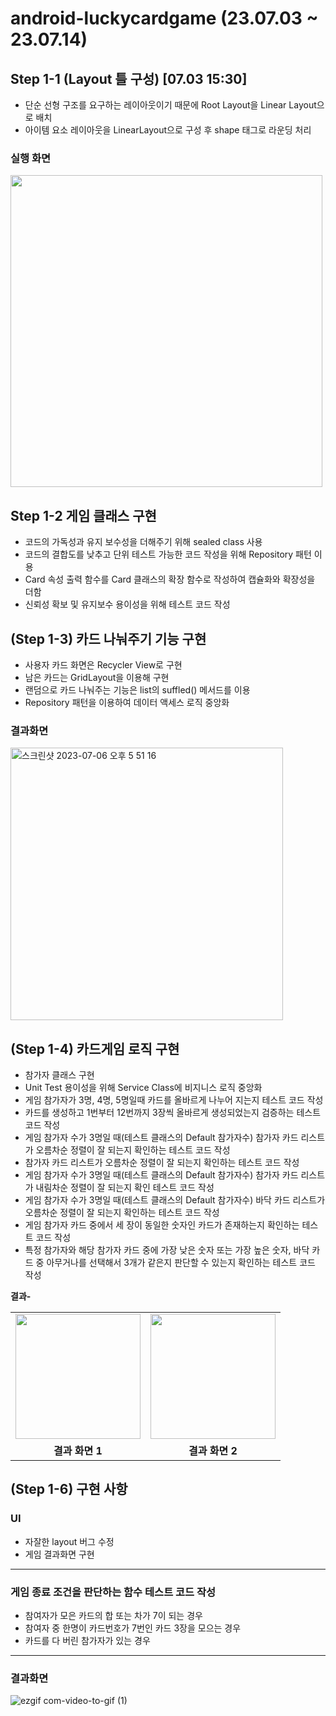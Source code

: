 # android-luckycardgame (23.07.03 ~ 23.07.14)

## Step 1-1 (Layout 틀 구성) [07.03 15:30]

- 단순 선형 구조를 요구하는 레이아웃이기 때문에 Root Layout을 Linear Layout으로 배치
- 아이템 요소 레이아웃을 LinearLayout으로 구성 후 shape 태그로 라운딩 처리

### 실행 화면
<img width="499" src="https://github.com/sey2/S_Diary/assets/54762273/07343cfd-f117-4459-9569-6a8ecdd46df8">  

## Step 1-2 게임 클래스 구현
-   코드의 가독성과 유지 보수성을 더해주기 위해 sealed class 사용
-   코드의 결합도를 낮추고 단위 테스트 가능한 코드 작성을 위해 Repository 패턴 이용
-   Card 속성 출력 함수를 Card 클래스의 확장 함수로 작성하여 캡슐화와 확장성을 더함
-  신뢰성 확보 및 유지보수 용이성을 위해 테스트 코드 작성

## (Step 1-3) 카드 나눠주기 기능 구현

- 사용자 카드 화면은 Recycler View로 구현
- 남은 카드는 GridLayout을 이용해 구현
- 랜덤으로 카드 나눠주는 기능은 list의 suffled() 메서드를 이용
- Repository 패턴을 이용하여 데이터 액세스 로직 중앙화


### 결과화면
<img width="436" alt="스크린샷 2023-07-06 오후 5 51 16" src="https://github.com/softeerbootcamp-2nd/android-luckycardgame/assets/54762273/72d0d5c1-ea76-469d-b2c0-5fa99c431b2c">


## (Step 1-4) 카드게임 로직 구현

- 참가자 클래스 구현
- Unit Test 용이성을 위해 Service Class에 비지니스 로직 중앙화
- 게임 참가자가 3명, 4명, 5명일때 카드를 올바르게 나누어 지는지 테스트 코드 작성
- 카드를 생성하고 1번부터 12번까지 3장씩 올바르게 생성되었는지 검증하는 테스트 코드 작성
- 게임 참가자 수가 3명일 때(테스트 클래스의 Default 참가자수) 참가자 카드 리스트가 오름차순 정렬이 잘 되는지 확인하는 테스트 코드 작성
- 참가자 카드 리스트가 오름차순 정렬이 잘 되는지 확인하는 테스트 코드 작성
- 게임 참가자 수가 3명일 때(테스트 클래스의 Default 참가자수) 참가자 카드 리스트가 내림차순 정렬이 잘 되는지 확인 테스트 코드 작성
- 게임 참가자 수가 3명일 때(테스트 클래스의 Default 참가자수) 바닥 카드 리스트가 오름차순 정렬이 잘 되는지 확인하는 테스트 코드 작성
- 게임 참가자 카드 중에서 세 장이 동일한 숫자인 카드가 존재하는지 확인하는 테스트 코드 작성
- 특정 참가자와 해당 참가자 카드 중에 가장 낮은 숫자 또는 가장 높은 숫자, 바닥 카드 중 아무거나를 선택해서 3개가 같은지 판단할 수 있는지 확인하는 테스트 코드 작성

**결과-**

<table>
  <tr>
    <td><img width="200" src="https://github.com/sey2/CodingTest/assets/54762273/4dd481ab-6ca2-40c4-a43a-94b8249d6891"></td>
    <td><img width="200" src="https://github.com/sey2/CodingTest/assets/54762273/9ce40896-a374-420a-8b81-b1f3fa704b1a"></td>
  </tr>
  <tr>
    <td align="center"><b>결과 화면 1</b></td>
    <td align="center"><b>결과 화면 2</b></td>
  </tr>
</table>

## (Step 1-6) 구현 사항

### UI
- 자잘한 layout 버그 수정
- 게임 결과화면 구현
---

### 게임 종료 조건을 판단하는 함수 테스트 코드 작성
- 참여자가 모은 카드의 합 또는 차가 7이 되는 경우
- 참여자 중 한명이 카드번호가 7번인 카드 3장을 모으는 경우
- 카드를 다 버린 참가자가 있는 경우
---


### 결과화면
![ezgif com-video-to-gif (1)](https://github.com/sey2/CodingTest/assets/54762273/cabf6a8c-dbf7-4606-b193-df9023a273af)
